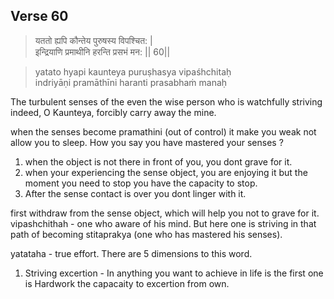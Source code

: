 ## Verse 60

> यततो ह्यपि कौन्तेय पुरुषस्य विपश्चित: |  
इन्द्रियाणि प्रमाथीनि हरन्ति प्रसभं मन: || 60||

>yatato hyapi kaunteya puruṣhasya vipaśhchitaḥ  
indriyāṇi pramāthīni haranti prasabhaṁ manaḥ

The turbulent senses of the even the wise person who is 
watchfully striving indeed, O Kaunteya, forcibly carry away the mine.  

when the senses become pramathini (out of control) it make you weak not allow you to sleep. How you say you have mastered your senses ? 
1. when the object is not there in front of you, you dont grave for it.
2. when your experiencing the sense object, you are enjoying it but the moment you need to stop you have the capacity to stop.
3. After the sense contact is over you dont linger with it.

first withdraw from the sense object, which will help you not to grave for it.  
vipashchithah - one who aware of his mind. But here one is striving in that path of becoming stitaprakya (one who has mastered his senses). 

yatataha - true effort. There are 5 dimensions to this word. 
1. Striving excertion - In anything you want to achieve in life is the first one is Hardwork the capacaity to excertion from own. 





<!--stackedit_data:
eyJoaXN0b3J5IjpbLTE0MTA3NTc5MTEsLTM2NjYwNjA2NCwxMj
c2MjY2OTgxLDQ2MDQ1NjkzNiwtMTg4Nzc0OTI4MSwtMTIzMTAx
NjIxN119
-->